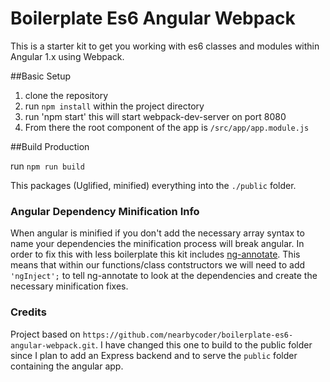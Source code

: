 # Boilerplate Es6 Angular Webpack

This is a starter kit to get you working with es6 classes and modules within Angular 1.x using Webpack.

##Basic Setup

1. clone the repository
2. run `npm install` within the project directory
3. run 'npm start' this will start webpack-dev-server on port 8080
4. From there the root component of the app is `/src/app/app.module.js`

##Build Production

run `npm run build`

This packages (Uglified, minified) everything into the `./public` folder.

### Angular Dependency Minification Info

When angular is minified if you don't add the necessary array syntax to name your dependencies the minification process will break angular. In order to fix this with less boilerplate this kit includes [ng-annotate](https://github.com/olov/ng-annotate). This means that within our functions/class contstructors we will need to add `'ngInject';` to tell ng-annotate to look at the dependencies and create the necessary minification fixes.

### Credits

Project based on `https://github.com/nearbycoder/boilerplate-es6-angular-webpack.git`.
I have changed this one to build to the public folder since I plan to add an Express backend and to serve the `public` folder containing the angular app.